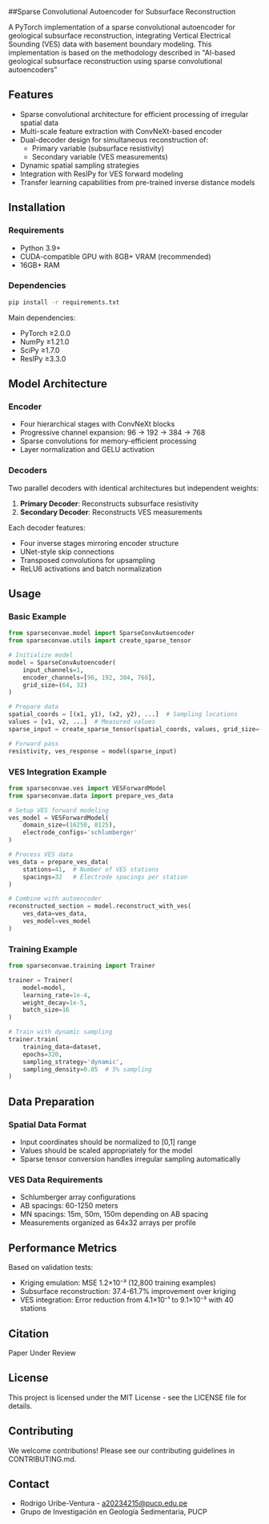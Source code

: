 ##Sparse Convolutional Autoencoder for Subsurface Reconstruction

A PyTorch implementation of a sparse convolutional autoencoder for geological subsurface reconstruction, integrating Vertical Electrical Sounding (VES) data with basement boundary modeling. This implementation is based on the methodology described in "AI-based geological subsurface reconstruction using sparse convolutional autoencoders" 

## Features

- Sparse convolutional architecture for efficient processing of irregular spatial data
- Multi-scale feature extraction with ConvNeXt-based encoder
- Dual-decoder design for simultaneous reconstruction of:
  - Primary variable (subsurface resistivity)
  - Secondary variable (VES measurements)
- Dynamic spatial sampling strategies
- Integration with ResIPy for VES forward modeling
- Transfer learning capabilities from pre-trained inverse distance models

## Installation

### Requirements
- Python 3.9+
- CUDA-compatible GPU with 8GB+ VRAM (recommended)
- 16GB+ RAM

### Dependencies
```bash
pip install -r requirements.txt
```

Main dependencies:
- PyTorch ≥2.0.0
- NumPy ≥1.21.0
- SciPy ≥1.7.0
- ResIPy ≥3.3.0

## Model Architecture

### Encoder
- Four hierarchical stages with ConvNeXt blocks
- Progressive channel expansion: 96 → 192 → 384 → 768
- Sparse convolutions for memory-efficient processing
- Layer normalization and GELU activation

### Decoders
Two parallel decoders with identical architectures but independent weights:
1. **Primary Decoder**: Reconstructs subsurface resistivity
2. **Secondary Decoder**: Reconstructs VES measurements

Each decoder features:
- Four inverse stages mirroring encoder structure
- UNet-style skip connections
- Transposed convolutions for upsampling
- ReLU6 activations and batch normalization

## Usage

### Basic Example
```python
from sparseconvae.model import SparseConvAutoencoder
from sparseconvae.utils import create_sparse_tensor

# Initialize model
model = SparseConvAutoencoder(
    input_channels=1,
    encoder_channels=[96, 192, 384, 768],
    grid_size=(64, 32)
)

# Prepare data
spatial_coords = [(x1, y1), (x2, y2), ...]  # Sampling locations
values = [v1, v2, ...]  # Measured values
sparse_input = create_sparse_tensor(spatial_coords, values, grid_size=(64, 32))

# Forward pass
resistivity, ves_response = model(sparse_input)
```

### VES Integration Example
```python
from sparseconvae.ves import VESForwardModel
from sparseconvae.data import prepare_ves_data

# Setup VES forward modeling
ves_model = VESForwardModel(
    domain_size=(16250, 8125),
    electrode_configs='schlumberger'
)

# Process VES data
ves_data = prepare_ves_data(
    stations=41,  # Number of VES stations
    spacings=32   # Electrode spacings per station
)

# Combine with autoencoder
reconstructed_section = model.reconstruct_with_ves(
    ves_data=ves_data,
    ves_model=ves_model
)
```

### Training Example
```python
from sparseconvae.training import Trainer

trainer = Trainer(
    model=model,
    learning_rate=1e-4,
    weight_decay=1e-5,
    batch_size=16
)

# Train with dynamic sampling
trainer.train(
    training_data=dataset,
    epochs=320,
    sampling_strategy='dynamic',
    sampling_density=0.05  # 5% sampling
)
```

## Data Preparation

### Spatial Data Format
- Input coordinates should be normalized to [0,1] range
- Values should be scaled appropriately for the model
- Sparse tensor conversion handles irregular sampling automatically

### VES Data Requirements
- Schlumberger array configurations
- AB spacings: 60-1250 meters
- MN spacings: 15m, 50m, 150m depending on AB spacing
- Measurements organized as 64x32 arrays per profile

## Performance Metrics

Based on validation tests:
- Kriging emulation: MSE 1.2×10⁻³ (12,800 training examples)
- Subsurface reconstruction: 37.4-61.7% improvement over kriging
- VES integration: Error reduction from 4.1×10⁻¹ to 9.1×10⁻³ with 40 stations

## Citation

Paper Under Review

## License

This project is licensed under the MIT License - see the LICENSE file for details.

## Contributing

We welcome contributions! Please see our contributing guidelines in CONTRIBUTING.md.

## Contact

- Rodrigo Uribe-Ventura - a20234215@pucp.edu.pe
- Grupo de Investigación en Geología Sedimentaria, PUCP
